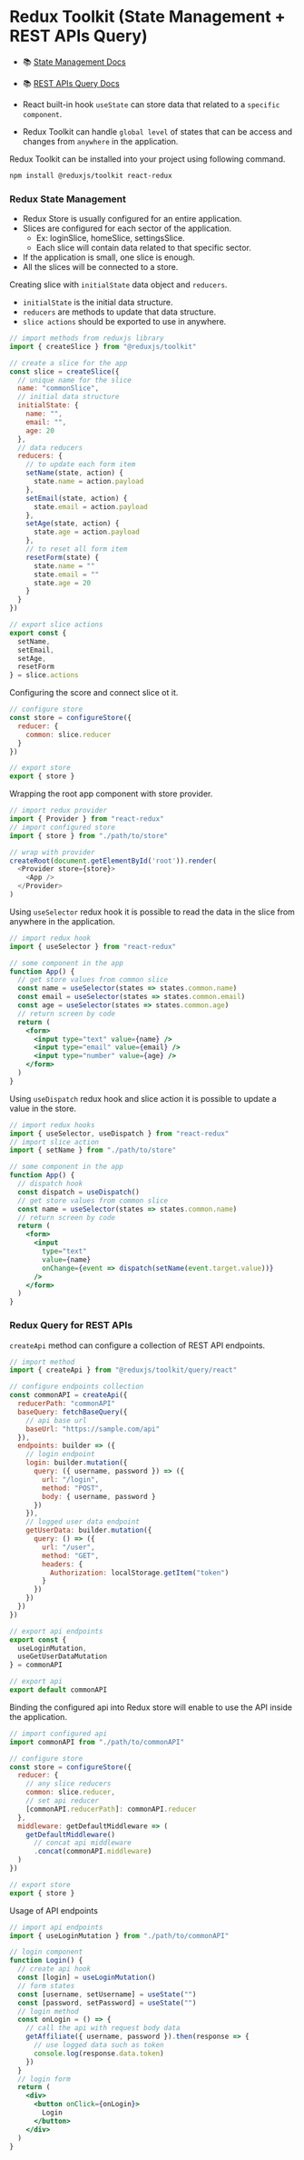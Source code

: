 # Redux Toolkit (State Management + REST APIs Query)

- 📚 [State Management Docs](https://redux.js.org/usage/)
- 📚 [REST APIs Query Docs](https://redux-toolkit.js.org/tutorials/rtk-query)

- React built-in hook `useState` can store data that related to a `specific component`.
- Redux Toolkit can handle `global level` of states that can be access and changes from `anywhere` in the application.

Redux Toolkit can be installed into your project
using following command.

```bash
npm install @reduxjs/toolkit react-redux
```

### Redux State Management

- Redux Store is usually configured for an entire application.
- Slices are configured for each sector of the application.
  - Ex: loginSlice, homeSlice, settingsSlice.
  - Each slice will contain data related to that specific sector. 
- If the application is small, one slice is enough.
- All the slices will be connected to a store.

Creating slice with `initialState` data object and `reducers`.
  - `initialState` is the initial data structure.
  - `reducers` are methods to update that data structure.
  - `slice actions` should be exported to use in anywhere.

```js
// import methods from reduxjs library
import { createSlice } from "@reduxjs/toolkit"

// create a slice for the app
const slice = createSlice({
  // unique name for the slice
  name: "commonSlice",
  // initial data structure
  initialState: {
    name: "",
    email: "",
    age: 20
  },
  // data reducers
  reducers: {
    // to update each form item
    setName(state, action) {
      state.name = action.payload
    },
    setEmail(state, action) {
      state.email = action.payload
    },
    setAge(state, action) {
      state.age = action.payload
    },
    // to reset all form item
    resetForm(state) {
      state.name = ""
      state.email = ""
      state.age = 20
    }
  }
})

// export slice actions
export const {
  setName,
  setEmail,
  setAge,
  resetForm
} = slice.actions
```

Configuring the score and connect slice ot it.

```js
// configure store
const store = configureStore({
  reducer: {
    common: slice.reducer
  }
})

// export store
export { store }
```

Wrapping the root app component with store provider.

```js
// import redux provider
import { Provider } from "react-redux"
// import configured store
import { store } from "./path/to/store"

// wrap with provider
createRoot(document.getElementById('root')).render(
  <Provider store={store}>
    <App />
  </Provider>
)
```

Using `useSelector` redux hook it is possible to read the data
in the slice from anywhere in the application.

```jsx
// import redux hook
import { useSelector } from "react-redux"

// some component in the app
function App() {
  // get store values from common slice
  const name = useSelector(states => states.common.name)
  const email = useSelector(states => states.common.email)
  const age = useSelector(states => states.common.age)
  // return screen by code
  return (
    <form>
      <input type="text" value={name} />
      <input type="email" value={email} />
      <input type="number" value={age} />
    </form>
  )
}
```

Using `useDispatch` redux hook and slice action it is possible
to update a value in the store.

```jsx
// import redux hooks
import { useSelector, useDispatch } from "react-redux"
// import slice action
import { setName } from "./path/to/store"

// some component in the app
function App() {
  // dispatch hook
  const dispatch = useDispatch()
  // get store values from common slice
  const name = useSelector(states => states.common.name)
  // return screen by code
  return (
    <form>
      <input
        type="text"
        value={name}
        onChange={event => dispatch(setName(event.target.value))}
      />
    </form>
  )
}
```

### Redux Query for REST APIs

`createApi` method can configure a collection of REST API endpoints.

```js
// import method
import { createApi } from "@reduxjs/toolkit/query/react"

// configure endpoints collection
const commonAPI = createApi({
  reducerPath: "commonAPI"
  baseQuery: fetchBaseQuery({
    // api base url
    baseUrl: "https://sample.com/api"
  }),
  endpoints: builder => ({
    // login endpoint
    login: builder.mutation({
      query: ({ username, password }) => ({
        url: "/login",
        method: "POST",
        body: { username, password }
      })
    }),
    // logged user data endpoint
    getUserData: builder.mutation({
      query: () => ({
        url: "/user",
        method: "GET",
        headers: {
          Authorization: localStorage.getItem("token")
        }
      })
    })
  })
})

// export api endpoints
export const {
  useLoginMutation,
  useGetUserDataMutation
} = commonAPI

// export api
export default commonAPI
```
Binding the configured api into Redux store will enable
to use the API inside the application.

```js
// import configured api
import commonAPI from "./path/to/commonAPI"

// configure store
const store = configureStore({
  reducer: {
    // any slice reducers
    common: slice.reducer,
    // set api reducer
    [commonAPI.reducerPath]: commonAPI.reducer
  },
  middleware: getDefaultMiddleware => (
    getDefaultMiddleware()
      // concat api middleware
      .concat(commonAPI.middleware)
  )
})

// export store
export { store }
```

Usage of API endpoints

```jsx
// import api endpoints
import { useLoginMutation } from "./path/to/commonAPI"

// login component
function Login() {
  // create api hook
  const [login] = useLoginMutation()
  // form states
  const [username, setUsername] = useState("")
  const [password, setPassword] = useState("")
  // login method
  const onLogin = () => {
    // call the api with request body data
    getAffiliate({ username, password }).then(response => {
      // use logged data such as token
      console.log(response.data.token)
    })
  }
  // login form
  return (
    <div>
      <button onClick={onLogin}>
        Login
      </button>
    </div>
  )
}

```
